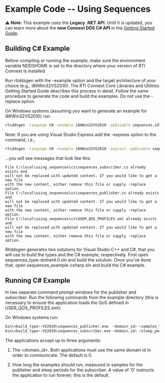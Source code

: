 # Example Code -- Using Sequences

:warning: **Note**: This example uses the **Legacy .NET API**. Until it is updated, you can
learn more about the **new Connext DDS C# API** in the
[Getting Started Guide](https://community.rti.com/static/documentation/connext-dds/current/doc/manuals/connext_dds/getting_started/index.html).

## Building C# Example

Before compiling or running the example, make sure the environment variable
NDDSHOME is set to the directory where your version of RTI Connext is installed.

Run rtiddsgen with the -example option and the target architecture of your
choice (e.g., i86Win32VS2010). The RTI Connext Core Libraries and Utilities
Getting Started Guide describes this process in detail. Follow the same
procedure to generate the code and build the examples. Do not use the -replace
option.

On Windows systems (assuming you want to generate an example for i86Win32VS2010)
run:

```sh
rtiddsgen -language C# -example i86Win32VS2010 -ppDisable sequences.idl
```

Note: If you are using Visual Studio Express add the -express option to the
command, i.e.,

```sh
rtiddsgen -language C# -example i86Win32VS2010 -express -ppDisable sequences.idl
```

...you will see messages that look like this:

```plaintext
File C:\local\using_sequences\cs\sequences_subscriber.cs already exists and
will not be replaced with updated content. If you would like to get a new file
with the new content, either remove this file or supply -replace option.
File C:\local\using_sequences\cs\sequences_publisher.cs already exists and
will not be replaced with updated content. If you would like to get a new file
with the new content, either remove this file or supply -replace option.
File C:\local\using_sequences\cs\USER_QOS_PROFILES.xml already exists and
will not be replaced with updated content. If you would like to get a new file
with the new content, either remove this file or supply -replace option.
```

Rtiddsgen generates two solutions for Visual Studio C++ and C#, that you will
use to build the types and the C# example, respectively. First open
sequences_type-dotnet4.0.sln and build the solution. Once you've done that, open
sequences_example-csharp.sln and build the C# example.

## Running C# Example

In two separate command prompt windows for the publisher and subscriber. Run the
following commands from the example directory (this is necessary to ensure the
application loads the QoS defined in USER_QOS_PROFILES.xml):

On Windows systems run:

```sh
bin\<build_type>-VS2010\sequences_publisher.exe  <domain_id> <samples_to_send>
bin\<build_type>-VS2010\sequences_subscriber.exe <domain_id> <sleep_periods>
```

The applications accept up to three arguments:

1.  The <domain_id>. Both applications must use the same domain id in order to
    communicate. The default is 0.

2.  How long the examples should run, measured in samples for the publisher and
    sleep periods for the subscriber. A value of '0' instructs the application
    to run forever; this is the default.
